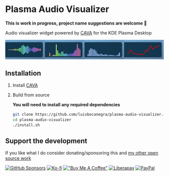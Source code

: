 
# Plasma Audio Visualizer

**This is work in progress, project name suggestions are welcome 🙂**

Audio visualizer widget powered by [CAVA](https://github.com/karlstav/cava) for the KDE Plasma Desktop

![screenshot](screenshots/screenshot.png)

## Installation

1. Install [CAVA](https://github.com/karlstav/cava)

2. Build from source

    **You will need to install any required dependencies**

    ```sh
    git clone https://github.com/luisbocanegra/plasma-audio-visualizer.git
    cd plasma-audio-visualizer
    ./install.sh
    ```

## Support the development

If you like what I do consider donating/sponsoring this and [my other open source work](https://github.com/luisbocanegra?tab=repositories&q=&type=source)

[![GitHub Sponsors](https://img.shields.io/badge/GitHub_Sponsors-supporter?logo=githubsponsors&color=%2329313C)](https://github.com/sponsors/luisbocanegra) [![Ko-fi](https://img.shields.io/badge/Ko--fi-supporter?logo=ko-fi&logoColor=%23ffffff&color=%23467BEB)](https://ko-fi.com/luisbocanegra) [!["Buy Me A Coffee"](https://img.shields.io/badge/Buy%20Me%20a%20Coffe-supporter?logo=buymeacoffee&logoColor=%23282828&color=%23FF803F)](https://www.buymeacoffee.com/luisbocanegra) [![Liberapay](https://img.shields.io/badge/Liberapay-supporter?logo=liberapay&logoColor=%23282828&color=%23F6C814)](https://liberapay.com/luisbocanegra/) [![PayPal](https://img.shields.io/badge/PayPal-supporter?logo=paypal&logoColor=%23ffffff&color=%23003087)](https://www.paypal.com/donate/?hosted_button_id=Y5TMH3Z4YZRDA)
